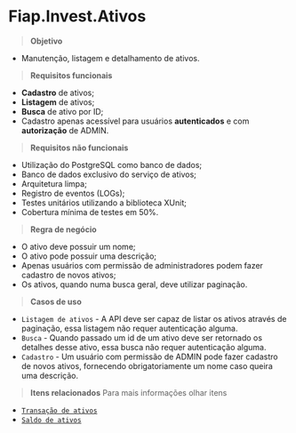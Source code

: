 # Fiap.Invest.Ativos

> **Objetivo**

- Manutenção, listagem e detalhamento de ativos.

> **Requisitos funcionais**

- **Cadastro** de ativos;
- **Listagem** de ativos;
- **Busca** de ativo por ID;
- Cadastro apenas acessível para usuários **autenticados** e com **autorização** de ADMIN.

> **Requisitos não funcionais**

- Utilização do PostgreSQL como banco de dados;
- Banco de dados exclusivo do serviço de ativos;
- Arquitetura limpa;
- Registro de eventos (LOGs);
- Testes unitários utilizando a biblioteca XUnit;
- Cobertura mínima de testes em 50%.

> **Regra de negócio**

- O ativo deve possuir um nome;
- O ativo pode possuir uma descrição;
- Apenas usuários com permissão de administradores podem fazer cadastro de novos ativos;
- Os ativos, quando numa busca geral, deve utilizar paginação.

> **Casos de uso**

- `Listagem de ativos` - A API deve ser capaz de listar os ativos através de paginação, essa listagem não requer autenticação alguma.
- `Busca` - Quando passado um id de um ativo deve ser retornado os detalhes desse ativo, essa busca não requer autenticação alguma.
- `Cadastro` - Um usuário com permissão de ADMIN pode fazer cadastro de novos ativos, fornecendo obrigatoriamente um nome caso queira uma descrição.

> **Itens relacionados**
Para mais informações olhar itens
- [`Transação de ativos`](https://github.com/JulioSCr/Fiap.Invest/issues/2)
- [`Saldo de ativos`](https://github.com/JulioSCr/Fiap.Invest/issues/4)
